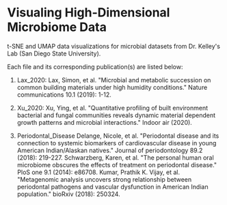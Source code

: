 # Visualing High-Dimensional Microbiome Data
t-SNE and UMAP data visualizations for microbial datasets from Dr. Kelley's Lab (San Diego State University).

Each file and its corresponding publication(s) are listed below:

1) Lax_2020:
   Lax, Simon, et al. "Microbial and metabolic succession on common building materials under high humidity conditions." Nature communications 10.1       (2019): 1-12.
   
2) Xu_2020:
   Xu, Ying, et al. "Quantitative profiling of built environment bacterial and fungal communities reveals dynamic material dependent growth             patterns and microbial interactions." Indoor air (2020).
   
3) Periodontal_Disease
   Delange, Nicole, et al. "Periodontal disease and its connection to systemic biomarkers of cardiovascular disease in young American                   Indian/Alaskan natives." Journal of periodontology 89.2 (2018): 219-227.
   Schwarzberg, Karen, et al. "The personal human oral microbiome obscures the effects of treatment on periodontal disease." PloS one 9.1 (2014):       e86708.
   Kumar, Prathik K. Vijay, et al. "Metagenomic analysis uncovers strong relationship between periodontal pathogens and vascular dysfunction in         American Indian population." bioRxiv (2018): 250324.

